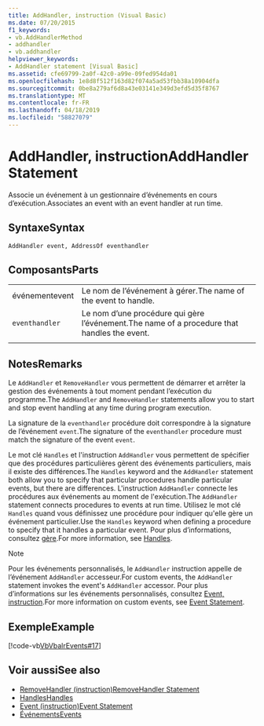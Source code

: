 ```yaml
---
title: AddHandler, instruction (Visual Basic)
ms.date: 07/20/2015
f1_keywords:
- vb.AddHandlerMethod
- addhandler
- vb.addhandler
helpviewer_keywords:
- AddHandler statement [Visual Basic]
ms.assetid: cfe69799-2a0f-42c0-a99e-09fed954da01
ms.openlocfilehash: 1e8d8f512f163d82f074a5ad53fbb38a10904dfa
ms.sourcegitcommit: 0be8a279af6d8a43e03141e349d3efd5d35f8767
ms.translationtype: MT
ms.contentlocale: fr-FR
ms.lasthandoff: 04/18/2019
ms.locfileid: "58827079"
---
```

# <a name="addhandler-statement"></a><span data-ttu-id="04e9c-102">AddHandler, instruction</span><span class="sxs-lookup"><span data-stu-id="04e9c-102">AddHandler Statement</span></span>
<span data-ttu-id="04e9c-103">Associe un événement à un gestionnaire d’événements en cours d’exécution.</span><span class="sxs-lookup"><span data-stu-id="04e9c-103">Associates an event with an event handler at run time.</span></span>  
  
## <a name="syntax"></a><span data-ttu-id="04e9c-104">Syntaxe</span><span class="sxs-lookup"><span data-stu-id="04e9c-104">Syntax</span></span>  
  
```  
AddHandler event, AddressOf eventhandler  
```  
  
## <a name="parts"></a><span data-ttu-id="04e9c-105">Composants</span><span class="sxs-lookup"><span data-stu-id="04e9c-105">Parts</span></span>  
|||
|---|---|
|<span data-ttu-id="04e9c-106">événement</span><span class="sxs-lookup"><span data-stu-id="04e9c-106">event</span></span>|<span data-ttu-id="04e9c-107">Le nom de l’événement à gérer.</span><span class="sxs-lookup"><span data-stu-id="04e9c-107">The name of the event to handle.</span></span>|  
|`eventhandler`|<span data-ttu-id="04e9c-108">Le nom d’une procédure qui gère l’événement.</span><span class="sxs-lookup"><span data-stu-id="04e9c-108">The name of a procedure that handles the event.</span></span>|
|||
  
## <a name="remarks"></a><span data-ttu-id="04e9c-109">Notes</span><span class="sxs-lookup"><span data-stu-id="04e9c-109">Remarks</span></span>  
 <span data-ttu-id="04e9c-110">Le `AddHandler` et `RemoveHandler` vous permettent de démarrer et arrêter la gestion des événements à tout moment pendant l’exécution du programme.</span><span class="sxs-lookup"><span data-stu-id="04e9c-110">The `AddHandler` and `RemoveHandler` statements allow you to start and stop event handling at any time during program execution.</span></span>  
  
 <span data-ttu-id="04e9c-111">La signature de la `eventhandler` procédure doit correspondre à la signature de l’événement `event`.</span><span class="sxs-lookup"><span data-stu-id="04e9c-111">The signature of the `eventhandler` procedure must match the signature of the event `event`.</span></span>  
  
 <span data-ttu-id="04e9c-112">Le mot clé `Handles` et l'instruction `AddHandler` vous permettent de spécifier que des procédures particulières gèrent des événements particuliers, mais il existe des différences.</span><span class="sxs-lookup"><span data-stu-id="04e9c-112">The `Handles` keyword and the `AddHandler` statement both allow you to specify that particular procedures handle particular events, but there are differences.</span></span> <span data-ttu-id="04e9c-113">L'instruction `AddHandler` connecte les procédures aux événements au moment de l'exécution.</span><span class="sxs-lookup"><span data-stu-id="04e9c-113">The `AddHandler` statement connects procedures to events at run time.</span></span> <span data-ttu-id="04e9c-114">Utilisez le mot clé `Handles` quand vous définissez une procédure pour indiquer qu'elle gère un événement particulier.</span><span class="sxs-lookup"><span data-stu-id="04e9c-114">Use the `Handles` keyword when defining a procedure to specify that it handles a particular event.</span></span> <span data-ttu-id="04e9c-115">Pour plus d’informations, consultez [gère](../../../visual-basic/language-reference/statements/handles-clause.md).</span><span class="sxs-lookup"><span data-stu-id="04e9c-115">For more information, see [Handles](../../../visual-basic/language-reference/statements/handles-clause.md).</span></span>  
  
> [!NOTE]
>  <span data-ttu-id="04e9c-116">Pour les événements personnalisés, le `AddHandler` instruction appelle de l’événement `AddHandler` accesseur.</span><span class="sxs-lookup"><span data-stu-id="04e9c-116">For custom events, the `AddHandler` statement invokes the event's `AddHandler` accessor.</span></span> <span data-ttu-id="04e9c-117">Pour plus d’informations sur les événements personnalisés, consultez [Event, instruction](../../../visual-basic/language-reference/statements/event-statement.md).</span><span class="sxs-lookup"><span data-stu-id="04e9c-117">For more information on custom events, see [Event Statement](../../../visual-basic/language-reference/statements/event-statement.md).</span></span>  
  
## <a name="example"></a><span data-ttu-id="04e9c-118">Exemple</span><span class="sxs-lookup"><span data-stu-id="04e9c-118">Example</span></span>  
 [!code-vb[VbVbalrEvents#17](~/samples/snippets/visualbasic/VS_Snippets_VBCSharp/VbVbalrEvents/VB/Class1.vb#17)]  
  
## <a name="see-also"></a><span data-ttu-id="04e9c-119">Voir aussi</span><span class="sxs-lookup"><span data-stu-id="04e9c-119">See also</span></span>

- [<span data-ttu-id="04e9c-120">RemoveHandler (instruction)</span><span class="sxs-lookup"><span data-stu-id="04e9c-120">RemoveHandler Statement</span></span>](../../../visual-basic/language-reference/statements/removehandler-statement.md)
- [<span data-ttu-id="04e9c-121">Handles</span><span class="sxs-lookup"><span data-stu-id="04e9c-121">Handles</span></span>](../../../visual-basic/language-reference/statements/handles-clause.md)
- [<span data-ttu-id="04e9c-122">Event (instruction)</span><span class="sxs-lookup"><span data-stu-id="04e9c-122">Event Statement</span></span>](../../../visual-basic/language-reference/statements/event-statement.md)
- [<span data-ttu-id="04e9c-123">Événements</span><span class="sxs-lookup"><span data-stu-id="04e9c-123">Events</span></span>](../../../visual-basic/programming-guide/language-features/events/index.md)
